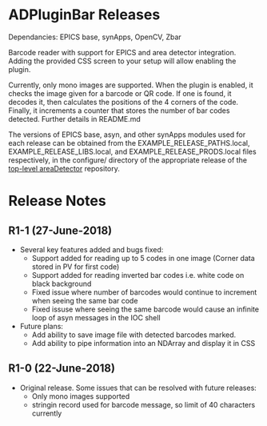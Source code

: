 ADPluginBar Releases
=====================

Dependancies: EPICS base, synApps, OpenCV, Zbar

Barcode reader with support for EPICS and area detector integration.
Adding the provided CSS screen to your setup will allow enabling the plugin.

Currently, only mono images are supported. When the plugin is enabled, it checks
the image given for a barcode or QR code. If one is found, it decodes it, then
calculates the positions of the 4 corners of the code. Finally, it increments a counter
that stores the number of bar codes detected. Further details in README.md


The versions of EPICS base, asyn, and other synApps modules used for each release can be obtained from 
the EXAMPLE_RELEASE_PATHS.local, EXAMPLE_RELEASE_LIBS.local, and EXAMPLE_RELEASE_PRODS.local
files respectively, in the configure/ directory of the appropriate release of the 
[top-level areaDetector](https://github.com/areaDetector/areaDetector) repository.

Release Notes
=============

R1-1 (27-June-2018)
----
* Several key features added and bugs fixed:
	* Support added for reading up to 5 codes in one image (Corner data stored in PV for first code)
	* Support added for reading inverted bar codes i.e. white code on black background
	* Fixed issue where number of barcodes would continue to increment when seeing the same bar code
	* Fixed issuse where seeing the same barcode would cause an infinite loop of asyn messages in the IOC shell
* Future plans:
	* Add ability to save image file with detected barcodes marked.
	* Add ability to pipe information into an NDArray and display it in CSS

R1-0 (22-June-2018)
----
* Original release. Some issues that can be resolved with future releases:
    * Only mono images supported
    * stringin record used for barcode message, so limit of 40 characters currently
